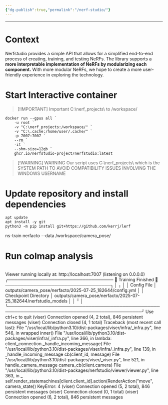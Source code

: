 ```yaml
---
{"dg-publish":true,"permalink":"/nerf-studio/"}
---
```


---
# Context
Nerfstudio provides a simple API that allows for a simplified end-to-end process of creating, training, and testing NeRFs. The library supports a **more interpretable implementation of NeRFs by modularizing each component.** With more modular NeRFs, we hope to create a more user-friendly experience in exploring the technology.
# Start Interactive container

> [!IMPORTANT] Important
> C:\nerf_projects\ to /workspace/

```
docker run --gpus all `
    -u root `
    -v "C:\nerf_projects:/workspace/" `
    -v "C:\.cache:/home/user/.cache/" `
    -p 7007:7007 `
    --rm `
    -it `
    --shm-size=12gb `
    ghcr.io/nerfstudio-project/nerfstudio:latest
```


> [!WARNING] WARNING
> Our script uses C:\nerf_projects\ which is the SYSTEM PATH TO AVOID COMPATIBILITY ISSUES INVOLVING THE WINDOWS USERNAME

# Update repository and install dependencies

```
apt update
apt install -y git
python3 -m pip install git+https://github.com/kerrj/lerf
```

ns-train nerfacto --data /workspace/camera_pose/
# Run colmap analysis
```

```
Viewer running locally at: http://localhost:7007 (listening on 0.0.0.0)
╭────────────────────────────────── 🎉 Training Finished 🎉 ──────────────────────────────────╮
│                        ╷                                                                    │
│   Config File          │ outputs/camera_pose/nerfacto/2025-07-25_182644/config.yml          │
│   Checkpoint Directory │ outputs/camera_pose/nerfacto/2025-07-25_182644/nerfstudio_models   │
│                        ╵                                                                    │
╰─────────────────────────────────────────────────────────────────────────────────────────────╯
                                                   Use ctrl+c to quit
(viser) Connection opened (4, 2 total), 846 persistent messages
(viser) Connection closed (4, 1 total)
Traceback (most recent call last):
  File "/usr/local/lib/python3.10/dist-packages/viser/infra/_infra.py", line 546, in wrapped
    inner()
  File "/usr/local/lib/python3.10/dist-packages/viser/infra/_infra.py", line 366, in <lambda>
    lambda: client_connection._handle_incoming_message(
  File "/usr/local/lib/python3.10/dist-packages/viser/infra/_infra.py", line 139, in _handle_incoming_message
    cb(client_id, message)
  File "/usr/local/lib/python3.10/dist-packages/viser/_viser.py", line 521, in handle_camera_message
    camera_cb(client.camera)
  File "/usr/local/lib/python3.10/dist-packages/nerfstudio/viewer/viewer.py", line 363, in _
    self.render_statemachines[client.client_id].action(RenderAction("move", camera_state))
KeyError: 4
(viser) Connection opened (5, 2 total), 846 persistent messages
(viser) Connection closed (0, 1 total)
(viser) Connection opened (6, 2 total), 846 persistent messages